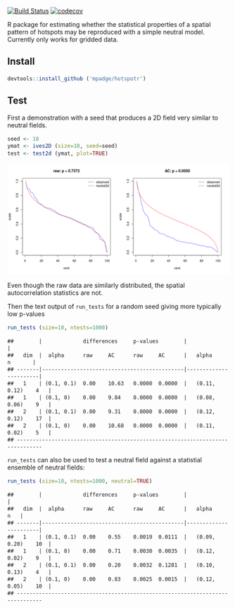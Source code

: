 [![Build Status](https://travis-ci.org/mpadge/hotspotr.svg?branch=master)](https://travis-ci.org/mpadge/hotspotr) [![codecov](https://codecov.io/gh/mpadge/hotspotr/branch/master/graph/badge.svg)](https://codecov.io/gh/mpadge/hotspotr)

R package for estimating whether the statistical properties of a spatial pattern of hotspots may be reproduced with a simple neutral model. Currently only works for gridded data.

Install
-------

``` r
devtools::install_github ('mpadge/hotspotr')
```

Test
----

First a demonstration with a seed that produces a 2D field very similar to neutral fields.

``` r
seed <- 18
ymat <- ives2D (size=10, seed=seed)
test <- test2d (ymat, plot=TRUE)
```

![](fig/fig1.png)

Even though the raw data are similarly distributed, the spatial autocorrelation statistics are not.

Then the text output of `run_tests` for a random seed giving more typically low p-values

``` r
run_tests (size=10, ntests=1000)
```

    ##        |             differences     p-values        |                       |
    ##   dim  |  alpha      raw     AC      raw     AC      |   alpha       n       |
    ## -------|---------------------------------------------|-----------------------|
    ##   1    | (0.1, 0.1)  0.00    10.63   0.0000  0.0000  |   (0.11, 0.12)    4   |
    ##   1    | (0.1, 0)    0.00    9.84    0.0000  0.0000  |   (0.08, 0.06)    9   |
    ##   2    | (0.1, 0.1)  0.00    9.31    0.0000  0.0000  |   (0.12, 0.12)    17  |
    ##   2    | (0.1, 0)    0.00    10.68   0.0000  0.0000  |   (0.11, 0.02)    5   |
    ## ------------------------------------------------------------------------------

`run_tests` can also be used to test a neutral field against a statistial ensemble of neutral fields:

``` r
run_tests (size=10, ntests=1000, neutral=TRUE)
```

    ##        |             differences     p-values        |                       |
    ##   dim  |  alpha      raw     AC      raw     AC      |   alpha           n   |
    ## -------|---------------------------------------------|-----------------------|
    ##   1    | (0.1, 0.1)  0.00    0.55    0.0019  0.0111  |   (0.09, 0.20)    10  |
    ##   1    | (0.1, 0)    0.00    0.71    0.0030  0.0035  |   (0.12, 0.02)    9   |
    ##   2    | (0.1, 0.1)  0.00    0.20    0.0032  0.1281  |   (0.10, 0.13)    4   |
    ##   2    | (0.1, 0)    0.00    0.83    0.0025  0.0015  |   (0.12, 0.05)    10  |
    ## ------------------------------------------------------------------------------
